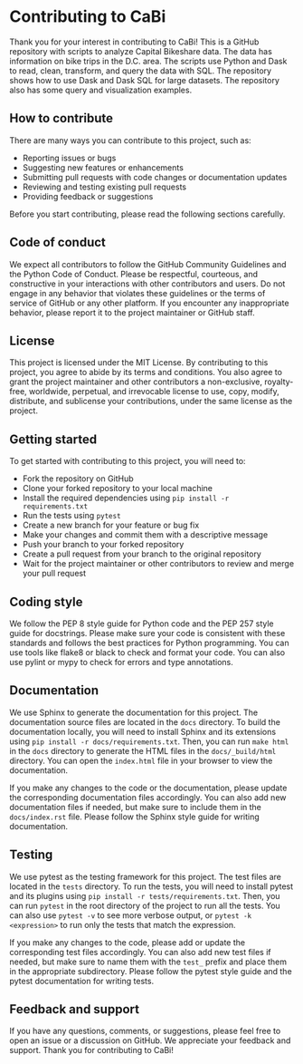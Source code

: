 # Contributing to CaBi

Thank you for your interest in contributing to CaBi! This is a GitHub repository with scripts to analyze Capital Bikeshare data. The data has information on bike trips in the D.C. area. The scripts use Python and Dask to read, clean, transform, and query the data with SQL. The repository shows how to use Dask and Dask SQL for large datasets. The repository also has some query and visualization examples.

## How to contribute

There are many ways you can contribute to this project, such as:

- Reporting issues or bugs
- Suggesting new features or enhancements
- Submitting pull requests with code changes or documentation updates
- Reviewing and testing existing pull requests
- Providing feedback or suggestions

Before you start contributing, please read the following sections carefully.

## Code of conduct

We expect all contributors to follow the GitHub Community Guidelines and the Python Code of Conduct. Please be respectful, courteous, and constructive in your interactions with other contributors and users. Do not engage in any behavior that violates these guidelines or the terms of service of GitHub or any other platform. If you encounter any inappropriate behavior, please report it to the project maintainer or GitHub staff.

## License

This project is licensed under the MIT License. By contributing to this project, you agree to abide by its terms and conditions. You also agree to grant the project maintainer and other contributors a non-exclusive, royalty-free, worldwide, perpetual, and irrevocable license to use, copy, modify, distribute, and sublicense your contributions, under the same license as the project.

## Getting started

To get started with contributing to this project, you will need to:

- Fork the repository on GitHub
- Clone your forked repository to your local machine
- Install the required dependencies using `pip install -r requirements.txt`
- Run the tests using `pytest`
- Create a new branch for your feature or bug fix
- Make your changes and commit them with a descriptive message
- Push your branch to your forked repository
- Create a pull request from your branch to the original repository
- Wait for the project maintainer or other contributors to review and merge your pull request

## Coding style

We follow the PEP 8 style guide for Python code and the PEP 257 style guide for docstrings. Please make sure your code is consistent with these standards and follows the best practices for Python programming. You can use tools like flake8 or black to check and format your code. You can also use pylint or mypy to check for errors and type annotations.

## Documentation

We use Sphinx to generate the documentation for this project. The documentation source files are located in the `docs` directory. To build the documentation locally, you will need to install Sphinx and its extensions using `pip install -r docs/requirements.txt`. Then, you can run `make html` in the `docs` directory to generate the HTML files in the `docs/_build/html` directory. You can open the `index.html` file in your browser to view the documentation.

If you make any changes to the code or the documentation, please update the corresponding documentation files accordingly. You can also add new documentation files if needed, but make sure to include them in the `docs/index.rst` file. Please follow the Sphinx style guide for writing documentation.

## Testing

We use pytest as the testing framework for this project. The test files are located in the `tests` directory. To run the tests, you will need to install pytest and its plugins using `pip install -r tests/requirements.txt`. Then, you can run `pytest` in the root directory of the project to run all the tests. You can also use `pytest -v` to see more verbose output, or `pytest -k <expression>` to run only the tests that match the expression.

If you make any changes to the code, please add or update the corresponding test files accordingly. You can also add new test files if needed, but make sure to name them with the `test_` prefix and place them in the appropriate subdirectory. Please follow the pytest style guide and the pytest documentation for writing tests.

## Feedback and support

If you have any questions, comments, or suggestions, please feel free to open an issue or a discussion on GitHub. We appreciate your feedback and support. Thank you for contributing to CaBi! 
